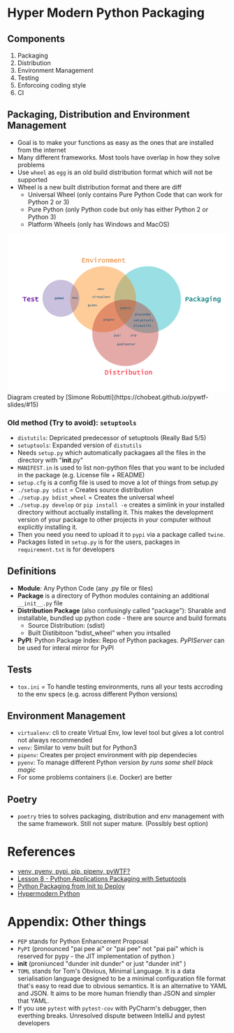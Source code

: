 # Hyper Modern Python Packaging

## Components

1. Packaging
2. Distribution
3. Environment Management
4. Testing
5. Enforcoing coding style
6. CI


## Packaging, Distribution and Environment Management
* Goal is to make your functions as easy as the ones that are installed from the internet
* Many different frameworks. Most tools have overlap in how they solve problems
* Use `wheel` as `egg` is an old build distribution format which will not be supported
* Wheel is a new built distribution format and there are diff
    * Universal Wheel (only contains Pure Python Code that can work for Python 2 or 3)
    * Pure Python (only Python code but only has either Python 2 or Python 3)
    * Platform Wheels (only has Windows and MacOS)


<img src="assets/pyWTF_venv_diagram.png" alt="drawing" width="900"/>
Diagram created by [Simone Robutti](https://chobeat.github.io/pywtf-slides/#15)


### Old method (Try to avoid): `setuptools`
* `distutils`: Depricated predecessor of setuptools (Really Bad 5/5)
* `setuptools`: Expanded version of `distutils`
* Needs `setup.py` which automatically packagaes all the files in the directory with "__init__.py"
* `MANIFEST.in` is used to list non-python files that you want to be included in the package (e.g. License file + README)
* `setup.cfg` is a config file is used to move a lot of things from setup.py
* `./setup.py sdist` = Creates source distribution
* `./setup.py bdist_wheel` = Creates the universal wheel
* `./setup.py develop` or  `pip install -e` creates a simlink in your installed directory without acctually installing it. This makes the development version of your package to other projects in your computer without explicitly installing it.
* Then you need you need to upload it to `pypi` via a package called `twine`.
* Packages listed in `setup.py` is for the users, packages in `requirement.txt` is for developers

## Definitions
* **Module**: Any Python Code (any .py file or files)
* **Package** is a directory of Python modules containing an additional `__init__.py` file
* **Distribution Package** (also confusingly called "package"): Sharable and installable, bundled up python code - there are source and build formats
    * Source Distribution: (sdist)
    * Built Distibitoon "bdist_wheel" when you intsalled
* **PyPI**: Python Package Index: Repo of Python packages. *PyPIServer* can be used for interal mirror for PyPI


## Tests
* `tox.ini` = To handle testing environments, runs all your tests accroding to the env specs (e.g. across different Python versions)


## Environment Management
* `virtualenv`: cli to create Virtual Env, low level tool but gives a lot control not always recommended
* `venv`: Similar to venv built but for Python3
* `pipenv`: Creates per project environment with pip dependecies
* `pyenv`: To manage different Python version *by runs some shell black magic*
* For some problems containers (i.e. Docker) are better

## Poetry
* `poetry` tries to solves packaging, distribution and env management with the same framework. Still not super mature. (Possibly best option)

# References
* [venv, pyenv, pypi, pip, pipenv, pyWTF?](https://www.youtube.com/watch?v=-C8uVImkTQg)
* [Lesson 8 - Python Applications Packaging with Setuptools](https://www.youtube.com/watch?v=wCGsLqHOT2I)
* [Python Packaging from Init to Deploy](https://www.youtube.com/watch?v=4fzAMdLKC5k)
* [Hypermodern Python](https://cjolowicz.github.io/posts/hypermodern-python-01-setup/)

# Appendix: Other things
* `PEP` stands for Python Enhancement Proposal
* `PyPI` (pronounced "pai pee ai" or "pai pee" not "pai pai" which is reserved for pypy - the JIT implementation of python )
* __init__ (proniunced "dunder init dunder" or just "dunder init" )
* `TOML` stands for Tom's Obvious, Minimal Language. It is a data serialisation language designed to be a minimal configuration file format that's easy to read due to obvious semantics. It is an alternative to YAML and JSON. It aims to be more human friendly than JSON and simpler that YAML.
* If you use `pytest` with `pytest-cov` with PyCharm's debugger, then everthing breaks. Unresolved dispute between IntelliJ and pytest developers

